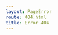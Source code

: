 ```yaml
---
layout: PageError
route: 404.html
title: Error 404
---
```

<!---
  Content here not used, see ``src/layouts/PageError``
  Please edit PageError layout instead.
-->
